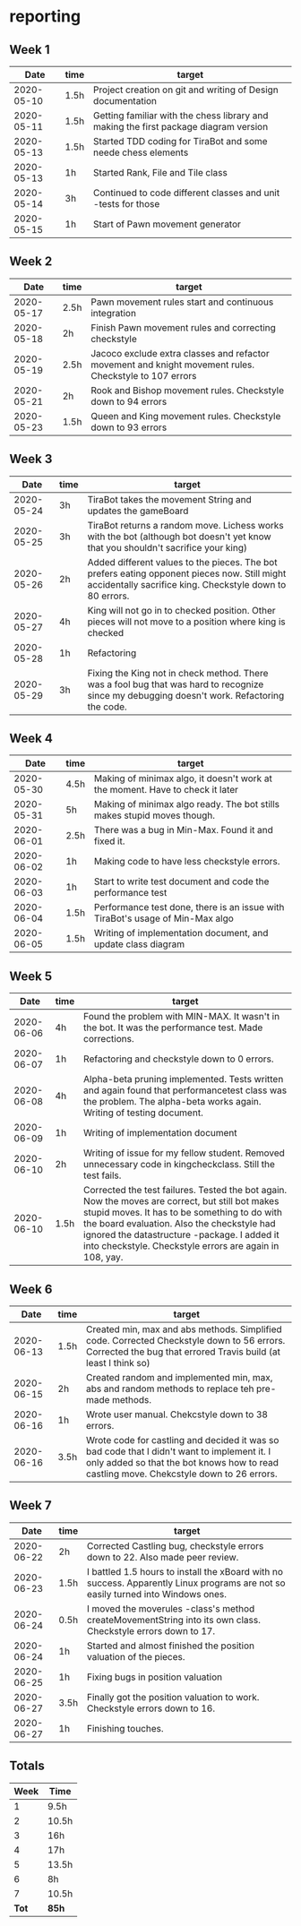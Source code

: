 #  reporting

## Week 1

Date       | time | target |
-----------|------|--------|
2020-05-10 | 1.5h | Project creation on git and writing of Design documentation |
2020-05-11 | 1.5h | Getting familiar with the chess library and making the first package diagram version |
2020-05-13 | 1.5h | Started TDD coding for TiraBot and some neede chess elements |
2020-05-13 | 1h | Started Rank, File and Tile class |
2020-05-14 | 3h | Continued to code different classes and unit -tests for those |
2020-05-15 | 1h | Start of Pawn movement generator |

## Week 2

Date       | time | target |
-----------|------|--------|
2020-05-17 | 2.5h | Pawn movement rules start and continuous integration |
2020-05-18 | 2h | Finish Pawn movement rules and correcting checkstyle |
2020-05-19 | 2.5h | Jacoco exclude extra classes and refactor movement and knight movement rules. Checkstyle to 107 errors |
2020-05-21 | 2h | Rook and Bishop movement rules. Checkstyle down to 94 errors |
2020-05-23 | 1.5h | Queen and King movement rules. Checkstyle down to 93 errors |

## Week 3

Date       | time | target |
-----------|------|--------|
2020-05-24 | 3h | TiraBot takes the movement String and updates the gameBoard |
2020-05-25 | 3h | TiraBot returns a random move. Lichess works with the bot (although bot doesn't yet know that you shouldn't sacrifice your king) |
2020-05-26 | 2h | Added different values to the pieces. The bot prefers eating opponent pieces now. Still might accidentally sacrifice king. Checkstyle down to 80 errors. |
2020-05-27 | 4h | King will not go in to checked position. Other pieces will not move to a position where king is checked |
2020-05-28 | 1h | Refactoring |
2020-05-29 | 3h | Fixing the King not in check method. There was a fool bug that was hard to recognize since my debugging doesn't work. Refactoring the code. |

## Week 4

Date       | time | target |
-----------|------|--------|
2020-05-30 | 4.5h | Making of minimax algo, it doesn't work at the moment. Have to check it later |
2020-05-31 | 5h | Making of minimax algo ready. The bot stills makes stupid moves though.|
2020-06-01 | 2.5h | There was a bug in Min-Max. Found it and fixed it.|
2020-06-02 | 1h | Making code to have less checkstyle errors. |
2020-06-03 | 1h | Start to write test document and code the performance test |
2020-06-04 | 1.5h | Performance test done, there is an issue with TiraBot's usage of Min-Max algo |
2020-06-05 | 1.5h | Writing of implementation document, and update class diagram |

## Week 5

Date       | time | target |
-----------|------|--------|
2020-06-06 | 4h | Found the problem with MIN-MAX. It wasn't in the bot. It was the performance test. Made corrections. |
2020-06-07 | 1h | Refactoring and checkstyle down to 0 errors. |
2020-06-08 | 4h | Alpha-beta pruning implemented. Tests written and again found that performancetest class was the problem. The alpha-beta works again. Writing of testing document. |
2020-06-09 | 1h | Writing of implementation document |
2020-06-10 | 2h | Writing of issue for my fellow student. Removed unnecessary code in kingcheckclass. Still the test fails. |
2020-06-10 | 1.5h | Corrected the test failures. Tested the bot again. Now the moves are correct, but still bot makes stupid moves. It has to be something to do with the board evaluation. Also the checkstyle had ignored the datastructure -package. I added it into checkstyle. Checkstyle errors are again in 108, yay. |

## Week 6

Date       | time | target |
-----------|------|--------|
2020-06-13 | 1.5h | Created min, max and abs methods. Simplified code. Corrected Checkstyle down to 56 errors. Corrected the bug that errored Travis build (at least I think so) |
2020-06-15 | 2h | Created random and implemented min, max, abs and random methods to replace teh pre-made methods. |
2020-06-16 | 1h | Wrote user manual. Chekcstyle down to 38 errors. |
2020-06-16 | 3.5h | Wrote code for castling and decided it was so bad code that I didn't want to implement it. I only added so that the bot knows how to read castling move. Chekcstyle down to 26 errors. |

## Week 7

Date       | time | target |
-----------|------|--------|
2020-06-22 | 2h | Corrected Castling bug, checkstyle errors down to 22. Also made peer review.|
2020-06-23 | 1.5h | I battled 1.5 hours to install the xBoard with no success. Apparently Linux programs are not so easily turned into Windows ones. |
2020-06-24 | 0.5h | I moved the moverules -class's method createMovementString into its own class. Checkstyle errors down to 17. |
2020-06-24 | 1h | Started and almost finished the position valuation of the pieces. |
2020-06-25 | 1h | Fixing bugs in position valuation |
2020-06-27 | 3.5h | Finally got the position valuation to work. Checkstyle errors down to 16. |
2020-06-27 | 1h | Finishing touches. |

## Totals

 Week   | Time     |
--------|----------|
 1      | 9.5h    |
 2      | 10.5h    |
 3      | 16h    |
 4      | 17h    |
 5      | 13.5h    |
 6      | 8h    |
 7      | 10.5h    |
**Tot** | **85h** |
